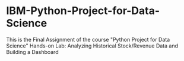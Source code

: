 # IBM-Python-Project-for-Data-Science
This is the Final Assignment of the course "Python Project for Data Science" 
Hands-on Lab: Analyzing Historical Stock/Revenue Data and Building a Dashboard
